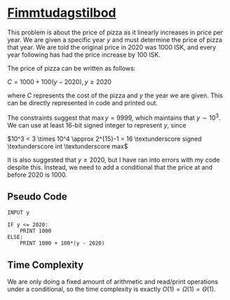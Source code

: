 # [Fimmtudagstilbod](https://open.kattis.com/problems/fimmtudagstilbod)

This problem is about the price of pizza as it linearly increases in price per year. We are given a specific year $y$ and must determine the price of pizza that year. We are told the original price in $2020$ was $1000$ ISK, and every year following has had the price increase by $100$ ISK.

The price of pizza can be written as follows:

$C = 1000 + 100(y - 2020), y \geq 2020$

where $C$ represents the cost of the pizza and $y$ the year we are given. This can be directly represented in code and printed out.

The constraints suggest that $\max y = 9999$, which maintains that $y \sim 10^3$. We can use at least $16$-bit signed integer to represent $y$, since

$10^3 < 3 \times 10^4 \approx 2^{15}-1 = 16 \textunderscore signed \textunderscore int \textunderscore max$

It is also suggested that $y \ge 2020$, but I have ran into errors with my code despite this. Instead, we need to add a conditional that the price at and before $2020$ is $1000$.

## Pseudo Code
```
INPUT y

IF y <= 2020:
    PRINT 1000
ELSE:
    PRINT 1000 + 100*(y - 2020)
```

## Time Complexity
We are only doing a fixed amount of arithmetic and read/print operations under a conditional, so the time complexity is exactly $O(1) = \Omega(1) = \Theta(1)$.